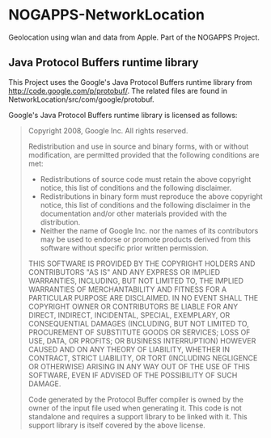 NOGAPPS-NetworkLocation
=======================

Geolocation using wlan and data from Apple. Part of the NOGAPPS Project.

Java Protocol Buffers runtime library
-------------------------------------
This Project uses the Google's Java Protocol Buffers runtime library from http://code.google.com/p/protobuf/.
The related files are found in NetworkLocation/src/com/google/protobuf.

Google's Java Protocol Buffers runtime library is licensed as follows:  

>Copyright 2008, Google Inc.
>All rights reserved.
>
>Redistribution and use in source and binary forms, with or without modification, are permitted provided that the following conditions are met:
>
>* Redistributions of source code must retain the above copyright notice, this list of conditions and the following disclaimer.
>* Redistributions in binary form must reproduce the above copyright notice, this list of conditions and the following disclaimer in the documentation and/or other materials provided with the distribution.
>* Neither the name of Google Inc. nor the names of its contributors may be used to endorse or promote products derived from this software without specific prior written permission.
>
>THIS SOFTWARE IS PROVIDED BY THE COPYRIGHT HOLDERS AND CONTRIBUTORS "AS IS" AND ANY EXPRESS OR IMPLIED WARRANTIES, INCLUDING, BUT NOT LIMITED TO, THE IMPLIED WARRANTIES OF MERCHANTABILITY AND FITNESS FOR A PARTICULAR PURPOSE ARE DISCLAIMED. IN NO EVENT SHALL THE COPYRIGHT OWNER OR CONTRIBUTORS BE LIABLE FOR ANY DIRECT, INDIRECT, INCIDENTAL, SPECIAL, EXEMPLARY, OR CONSEQUENTIAL DAMAGES (INCLUDING, BUT NOT LIMITED TO, PROCUREMENT OF SUBSTITUTE GOODS OR SERVICES; LOSS OF USE, DATA, OR PROFITS; OR BUSINESS INTERRUPTION) HOWEVER CAUSED AND ON ANY THEORY OF LIABILITY, WHETHER IN CONTRACT, STRICT LIABILITY, OR TORT (INCLUDING NEGLIGENCE OR OTHERWISE) ARISING IN ANY WAY OUT OF THE USE OF THIS SOFTWARE, EVEN IF ADVISED OF THE POSSIBILITY OF SUCH DAMAGE.
>
>Code generated by the Protocol Buffer compiler is owned by the owner of the input file used when generating it.  This code is not standalone and requires a support library to be linked with it.  This support library is itself covered by the above license.